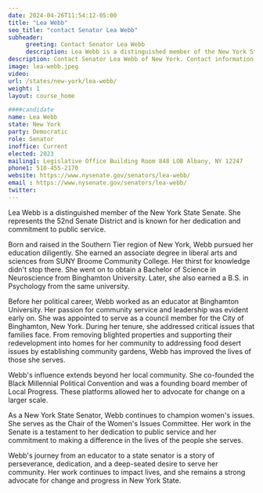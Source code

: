 ```yaml
---
date: 2024-04-26T11:54:12-05:00
title: "Lea Webb"
seo_title: "contact Senator Lea Webb"
subheader:
     greeting: Contact Senator Lea Webb
     description: Lea Webb is a distinguished member of the New York State Senate. She represents the 52nd Senate District and is known for her dedication and commitment to public service.
description: Contact Senator Lea Webb of New York. Contact information for Lea Webb includes email address, phone number, and mailing address.
image: lea-webb.jpeg
video:
url: /states/new-york/lea-webb/
weight: 1
layout: course_home

####candidate
name: Lea Webb
state: New York
party: Democratic
role: Senator
inoffice: Current
elected: 2023
mailing1: Legislative Office Building Room 848 LOB Albany, NY 12247
phone1: 518-455-2170
website: https://www.nysenate.gov/senators/lea-webb/
email : https://www.nysenate.gov/senators/lea-webb/
twitter: 
---
```

Lea Webb is a distinguished member of the New York State Senate. She represents the 52nd Senate District and is known for her dedication and commitment to public service.

Born and raised in the Southern Tier region of New York, Webb pursued her education diligently. She earned an associate degree in liberal arts and sciences from SUNY Broome Community College. Her thirst for knowledge didn't stop there. She went on to obtain a Bachelor of Science in Neuroscience from Binghamton University. Later, she also earned a B.S. in Psychology from the same university.

Before her political career, Webb worked as an educator at Binghamton University. Her passion for community service and leadership was evident early on. She was appointed to serve as a council member for the City of Binghamton, New York. During her tenure, she addressed critical issues that families face. From removing blighted properties and supporting their redevelopment into homes for her community to addressing food desert issues by establishing community gardens, Webb has improved the lives of those she serves.

Webb's influence extends beyond her local community. She co-founded the Black Millennial Political Convention and was a founding board member of Local Progress. These platforms allowed her to advocate for change on a larger scale.

As a New York State Senator, Webb continues to champion women's issues. She serves as the Chair of the Women's Issues Committee. Her work in the Senate is a testament to her dedication to public service and her commitment to making a difference in the lives of the people she serves.

Webb's journey from an educator to a state senator is a story of perseverance, dedication, and a deep-seated desire to serve her community. Her work continues to impact lives, and she remains a strong advocate for change and progress in New York State.

